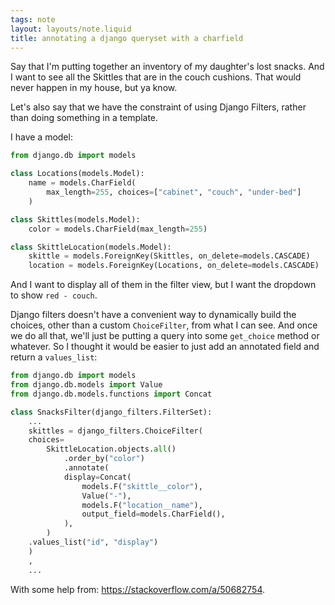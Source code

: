 ```yaml
---
tags: note
layout: layouts/note.liquid
title: annotating a django queryset with a charfield
---
```


Say that I'm putting together an inventory of my daughter's lost snacks.  And I want to see all the Skittles that are in the couch cushions.  That would never happen in my house, but ya know.  

Let's also say that we have the constraint of using Django Filters, rather than doing something in a template.  

I have a model:

```python
from django.db import models

class Locations(models.Model):
    name = models.CharField(
        max_length=255, choices=["cabinet", "couch", "under-bed"]
    )

class Skittles(models.Model):
    color = models.CharField(max_length=255)

class SkittleLocation(models.Model):
    skittle = models.ForeignKey(Skittles, on_delete=models.CASCADE)
    location = models.ForeignKey(Locations, on_delete=models.CASCADE)
```

And I want to display all of them in the filter view, but I want the dropdown to show `red - couch`.  

Django filters doesn't have a convenient way to dynamically build the choices, other than a custom `ChoiceFilter`, from what I can see.  And once we do all that, we'll just be putting a query into some `get_choice` method or whatever.  So I thought it would be easier to just add an annotated field and return a `values_list`:

```python
from django.db import models
from django.db.models import Value
from django.db.models.functions import Concat

class SnacksFilter(django_filters.FilterSet):
    ...
    skittles = django_filters.ChoiceFilter(
    choices=
        SkittleLocation.objects.all()
            .order_by("color")
            .annotate(
            display=Concat(
                models.F("skittle__color"),
                Value("-"),
                models.F("location__name"),
                output_field=models.CharField(),
            ),
        )
    .values_list("id", "display")
    )
    ,
    ...
```

With some help from: <https://stackoverflow.com/a/50682754>.
